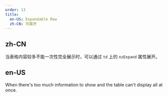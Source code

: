 ```yaml
---
order: 13
title:
  en-US: Expandable Row
  zh-CN: 可展开
---
```


## zh-CN

当表格内容较多不能一次性完全展示时，可以通过 `td` 上的 `nzExpand` 属性展开。

## en-US

When there's too much information to show and the table can't display all at once.

